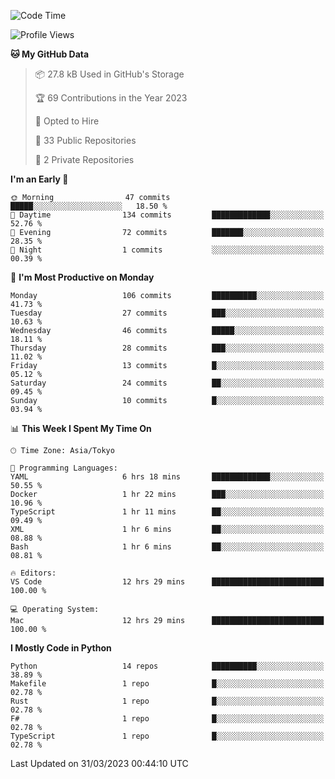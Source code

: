 <!--START_SECTION:waka-->
![Code Time](http://img.shields.io/badge/Code%20Time-609%20hrs%2053%20mins-blue)

![Profile Views](http://img.shields.io/badge/Profile%20Views-0-blue)

**🐱 My GitHub Data** 

> 📦 27.8 kB Used in GitHub's Storage 
 > 
> 🏆 69 Contributions in the Year 2023
 > 
> 💼 Opted to Hire
 > 
> 📜 33 Public Repositories 
 > 
> 🔑 2 Private Repositories 
 > 
**I'm an Early 🐤** 

```text
🌞 Morning                47 commits          █████░░░░░░░░░░░░░░░░░░░░   18.50 % 
🌆 Daytime                134 commits         █████████████░░░░░░░░░░░░   52.76 % 
🌃 Evening                72 commits          ███████░░░░░░░░░░░░░░░░░░   28.35 % 
🌙 Night                  1 commits           ░░░░░░░░░░░░░░░░░░░░░░░░░   00.39 % 
```
📅 **I'm Most Productive on Monday** 

```text
Monday                   106 commits         ██████████░░░░░░░░░░░░░░░   41.73 % 
Tuesday                  27 commits          ███░░░░░░░░░░░░░░░░░░░░░░   10.63 % 
Wednesday                46 commits          █████░░░░░░░░░░░░░░░░░░░░   18.11 % 
Thursday                 28 commits          ███░░░░░░░░░░░░░░░░░░░░░░   11.02 % 
Friday                   13 commits          █░░░░░░░░░░░░░░░░░░░░░░░░   05.12 % 
Saturday                 24 commits          ██░░░░░░░░░░░░░░░░░░░░░░░   09.45 % 
Sunday                   10 commits          █░░░░░░░░░░░░░░░░░░░░░░░░   03.94 % 
```


📊 **This Week I Spent My Time On** 

```text
🕑︎ Time Zone: Asia/Tokyo

💬 Programming Languages: 
YAML                     6 hrs 18 mins       █████████████░░░░░░░░░░░░   50.55 % 
Docker                   1 hr 22 mins        ███░░░░░░░░░░░░░░░░░░░░░░   10.96 % 
TypeScript               1 hr 11 mins        ██░░░░░░░░░░░░░░░░░░░░░░░   09.49 % 
XML                      1 hr 6 mins         ██░░░░░░░░░░░░░░░░░░░░░░░   08.88 % 
Bash                     1 hr 6 mins         ██░░░░░░░░░░░░░░░░░░░░░░░   08.81 % 

🔥 Editors: 
VS Code                  12 hrs 29 mins      █████████████████████████   100.00 % 

💻 Operating System: 
Mac                      12 hrs 29 mins      █████████████████████████   100.00 % 
```

**I Mostly Code in Python** 

```text
Python                   14 repos            ██████████░░░░░░░░░░░░░░░   38.89 % 
Makefile                 1 repo              █░░░░░░░░░░░░░░░░░░░░░░░░   02.78 % 
Rust                     1 repo              █░░░░░░░░░░░░░░░░░░░░░░░░   02.78 % 
F#                       1 repo              █░░░░░░░░░░░░░░░░░░░░░░░░   02.78 % 
TypeScript               1 repo              █░░░░░░░░░░░░░░░░░░░░░░░░   02.78 % 
```




 Last Updated on 31/03/2023 00:44:10 UTC
<!--END_SECTION:waka-->
